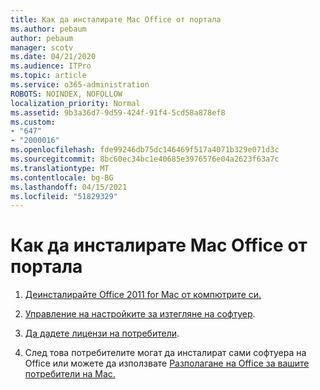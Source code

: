 ```yaml
---
title: Как да инсталирате Mac Office от портала
ms.author: pebaum
author: pebaum
manager: scotv
ms.date: 04/21/2020
ms.audience: ITPro
ms.topic: article
ms.service: o365-administration
ROBOTS: NOINDEX, NOFOLLOW
localization_priority: Normal
ms.assetid: 9b3a36d7-9d59-424f-91f4-5cd58a878ef8
ms.custom:
- "647"
- "2000016"
ms.openlocfilehash: fde99246db75dc146469f517a4071b329e071d3c
ms.sourcegitcommit: 8bc60ec34bc1e40685e3976576e04a2623f63a7c
ms.translationtype: MT
ms.contentlocale: bg-BG
ms.lasthandoff: 04/15/2021
ms.locfileid: "51829329"
---
```

# <a name="how-to-install-mac-office-from-the-portal"></a>Как да инсталирате Mac Office от портала

1. [Деинсталирайте Office 2011 for Mac от компютрите си.](https://support.office.com/article/4bfcd230-0ea1-4656-bf30-dbfa44d358fa?wt.mc_id=Alchemy_ClientDIA)

2. [Управление на настройките за изтегляне на софтуер](https://docs.microsoft.com/DeployOffice/manage-software-download-settings-office-365).

3. [Да дадете лицензи на потребители](https://docs.microsoft.com/microsoft-365/admin/manage/assign-licenses-to-users).

4. След това потребителите могат да инсталират сами софтуера на Office или можете да използвате [Разполагане на Office за вашите потребители на Mac.](https://docs.microsoft.com/DeployOffice/mac/deployment-guide-for-office-for-mac)